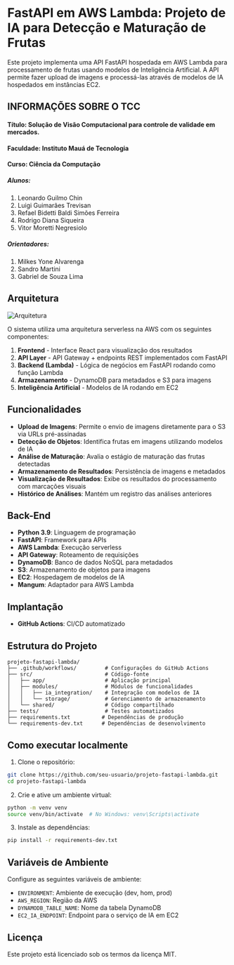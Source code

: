# FastAPI em AWS Lambda: Projeto de IA para Detecção e Maturação de Frutas

Este projeto implementa uma API FastAPI hospedada em AWS Lambda para processamento de frutas usando modelos de Inteligência Artificial. A API permite fazer upload de imagens e processá-las através de modelos de IA hospedados em instâncias EC2.

## INFORMAÇÕES SOBRE O TCC
#### Título: Solução de Visão Computacional para controle de validade em mercados.
#### Faculdade: Instituto Mauá de Tecnologia
#### Curso: Ciência da Computação

##### Alunos:
1. Leonardo Guilmo Chin
2. Luigi Guimarães Trevisan
3. Refael Bidetti Baldi Simões Ferreira
4. Rodrigo Diana Siqueira
5. Vitor Moretti Negresiolo

##### Orientadores:
1. Milkes Yone Alvarenga
2. Sandro Martini
3. Gabriel de Souza Lima

## Arquitetura

![Arquitetura](https://app.diagrams.net/?dark=0#G1Bk6VyCvnHJqrIjZAiNT3TO1Xj0ih07Am)

O sistema utiliza uma arquitetura serverless na AWS com os seguintes componentes:

1. **Frontend** - Interface React para visualização dos resultados
2. **API Layer** - API Gateway + endpoints REST implementados com FastAPI
3. **Backend (Lambda)** - Lógica de negócios em FastAPI rodando como função Lambda
4. **Armazenamento** - DynamoDB para metadados e S3 para imagens
5. **Inteligência Artificial** - Modelos de IA rodando em EC2

## Funcionalidades

- **Upload de Imagens**: Permite o envio de imagens diretamente para o S3 via URLs pré-assinadas
- **Detecção de Objetos**: Identifica frutas em imagens utilizando modelos de IA
- **Análise de Maturação**: Avalia o estágio de maturação das frutas detectadas
- **Armazenamento de Resultados**: Persistência de imagens e metadados
- **Visualização de Resultados**: Exibe os resultados do processamento com marcações visuais
- **Histórico de Análises**: Mantém um registro das análises anteriores

## Back-End

- **Python 3.9**: Linguagem de programação
- **FastAPI**: Framework para APIs
- **AWS Lambda**: Execução serverless
- **API Gateway**: Roteamento de requisições
- **DynamoDB**: Banco de dados NoSQL para metadados
- **S3**: Armazenamento de objetos para imagens
- **EC2**: Hospedagem de modelos de IA
- **Mangum**: Adaptador para AWS Lambda

## Implantação
- **GitHub Actions**: CI/CD automatizado

## Estrutura do Projeto

```
projeto-fastapi-lambda/
├── .github/workflows/         # Configurações do GitHub Actions
├── src/                       # Código-fonte
│   ├── app/                   # Aplicação principal
│   ├── modules/               # Módulos de funcionalidades
│   │   ├── ia_integration/    # Integração com modelos de IA
│   │   └── storage/           # Gerenciamento de armazenamento
│   └── shared/                # Código compartilhado
├── tests/                     # Testes automatizados
├── requirements.txt          # Dependências de produção
└── requirements-dev.txt      # Dependências de desenvolvimento
```

## Como executar localmente

1. Clone o repositório:
```bash
git clone https://github.com/seu-usuario/projeto-fastapi-lambda.git
cd projeto-fastapi-lambda
```

2. Crie e ative um ambiente virtual:
```bash
python -m venv venv
source venv/bin/activate  # No Windows: venv\Scripts\activate
```

3. Instale as dependências:
```bash
pip install -r requirements-dev.txt
```

## Variáveis de Ambiente

Configure as seguintes variáveis de ambiente:

- `ENVIRONMENT`: Ambiente de execução (dev, hom, prod)
- `AWS_REGION`: Região da AWS
- `DYNAMODB_TABLE_NAME`: Nome da tabela DynamoDB
- `EC2_IA_ENDPOINT`: Endpoint para o serviço de IA em EC2

## Licença

Este projeto está licenciado sob os termos da licença MIT.